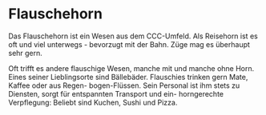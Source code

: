 # Flauschehorn

Das Flauschehorn ist ein Wesen aus dem CCC-Umfeld. Als Reisehorn ist es oft und viel
unterwegs - bevorzugt mit der Bahn. Züge mag es überhaupt sehr gern.

Oft trifft es andere flauschige Wesen, manche mit und manche ohne Horn. Eines seiner 
Lieblingsorte sind Bällebäder. Flauschies trinken gern Mate, Kaffee oder aus Regen-
bogen-Flüssen.
Sein Personal ist ihm stets zu Diensten, sorgt für entspannten Transport und ein-
horngerechte Verpflegung: Beliebt sind Kuchen, Sushi und Pizza.
